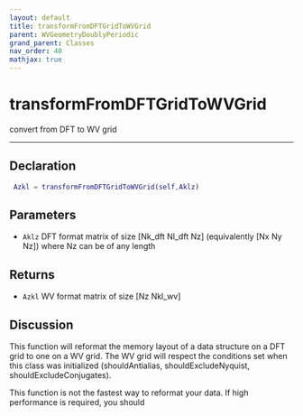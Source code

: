```yaml
---
layout: default
title: transformFromDFTGridToWVGrid
parent: WVGeometryDoublyPeriodic
grand_parent: Classes
nav_order: 40
mathjax: true
---
```


#  transformFromDFTGridToWVGrid

convert from DFT to WV grid


---

## Declaration
```matlab
 Azkl = transformFromDFTGridToWVGrid(self,Aklz)
```
## Parameters
+ `Aklz`  DFT format matrix of size [Nk_dft Nl_dft Nz] (equivalently [Nx Ny Nz]) where Nz can be of any length

## Returns
+ `Azkl`  WV format matrix of size [Nz Nkl_wv]

## Discussion

  This function will reformat the memory layout of a data
  structure on a DFT grid to one on a WV grid. The WV grid will
  respect the conditions set when this class was initialized
  (shouldAntialias, shouldExcludeNyquist,
  shouldExcludeConjugates).
 
  This function is not the fastest way to reformat your data.
  If high performance is required, you should 
 
        

